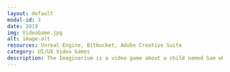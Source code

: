 ```yaml
---
layout: default
modal-id: 1
date: 2019
img: VideoGame.jpg 
alt: image-alt
resources: Unreal Engine, Bitbucket, Adobe Creative Suite
category: UI/UX Video Games
description: The Imaginarium is a video game about a child named Sam who is told to clean up their toys from around the house; getting bored, with each pickup of a toy, the child imagines being in a castle, where they face off against lava pits, enemies with bows and swords, and have to navigate throughout a maze by finding keys to unlock doors. <br> I worked on story narration and UI elements. I designed all of the menus (Main, Pause, End) and all of the displays (Arrow Counter, Health and Stamina Bars, Enemy Health). Along with the designing, I brought life to the UI elements by coding them, to ensure maximum functionality. <br> For more information and a more in-depth look into what I did, you can follow the link here
---
```

